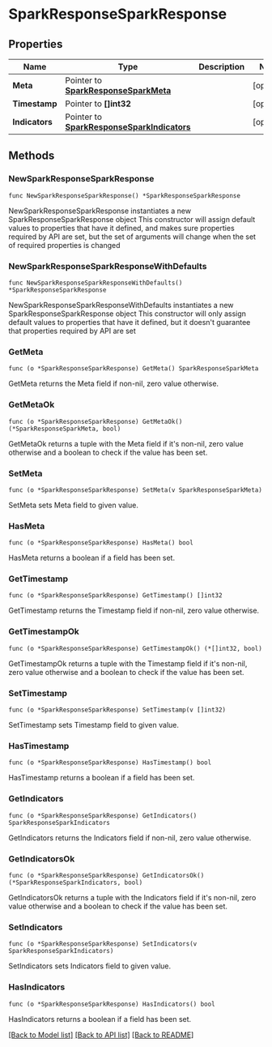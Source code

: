 # SparkResponseSparkResponse

## Properties

Name | Type | Description | Notes
------------ | ------------- | ------------- | -------------
**Meta** | Pointer to [**SparkResponseSparkMeta**](SparkResponseSparkMeta.md) |  | [optional] 
**Timestamp** | Pointer to **[]int32** |  | [optional] 
**Indicators** | Pointer to [**SparkResponseSparkIndicators**](SparkResponseSparkIndicators.md) |  | [optional] 

## Methods

### NewSparkResponseSparkResponse

`func NewSparkResponseSparkResponse() *SparkResponseSparkResponse`

NewSparkResponseSparkResponse instantiates a new SparkResponseSparkResponse object
This constructor will assign default values to properties that have it defined,
and makes sure properties required by API are set, but the set of arguments
will change when the set of required properties is changed

### NewSparkResponseSparkResponseWithDefaults

`func NewSparkResponseSparkResponseWithDefaults() *SparkResponseSparkResponse`

NewSparkResponseSparkResponseWithDefaults instantiates a new SparkResponseSparkResponse object
This constructor will only assign default values to properties that have it defined,
but it doesn't guarantee that properties required by API are set

### GetMeta

`func (o *SparkResponseSparkResponse) GetMeta() SparkResponseSparkMeta`

GetMeta returns the Meta field if non-nil, zero value otherwise.

### GetMetaOk

`func (o *SparkResponseSparkResponse) GetMetaOk() (*SparkResponseSparkMeta, bool)`

GetMetaOk returns a tuple with the Meta field if it's non-nil, zero value otherwise
and a boolean to check if the value has been set.

### SetMeta

`func (o *SparkResponseSparkResponse) SetMeta(v SparkResponseSparkMeta)`

SetMeta sets Meta field to given value.

### HasMeta

`func (o *SparkResponseSparkResponse) HasMeta() bool`

HasMeta returns a boolean if a field has been set.

### GetTimestamp

`func (o *SparkResponseSparkResponse) GetTimestamp() []int32`

GetTimestamp returns the Timestamp field if non-nil, zero value otherwise.

### GetTimestampOk

`func (o *SparkResponseSparkResponse) GetTimestampOk() (*[]int32, bool)`

GetTimestampOk returns a tuple with the Timestamp field if it's non-nil, zero value otherwise
and a boolean to check if the value has been set.

### SetTimestamp

`func (o *SparkResponseSparkResponse) SetTimestamp(v []int32)`

SetTimestamp sets Timestamp field to given value.

### HasTimestamp

`func (o *SparkResponseSparkResponse) HasTimestamp() bool`

HasTimestamp returns a boolean if a field has been set.

### GetIndicators

`func (o *SparkResponseSparkResponse) GetIndicators() SparkResponseSparkIndicators`

GetIndicators returns the Indicators field if non-nil, zero value otherwise.

### GetIndicatorsOk

`func (o *SparkResponseSparkResponse) GetIndicatorsOk() (*SparkResponseSparkIndicators, bool)`

GetIndicatorsOk returns a tuple with the Indicators field if it's non-nil, zero value otherwise
and a boolean to check if the value has been set.

### SetIndicators

`func (o *SparkResponseSparkResponse) SetIndicators(v SparkResponseSparkIndicators)`

SetIndicators sets Indicators field to given value.

### HasIndicators

`func (o *SparkResponseSparkResponse) HasIndicators() bool`

HasIndicators returns a boolean if a field has been set.


[[Back to Model list]](../README.md#documentation-for-models) [[Back to API list]](../README.md#documentation-for-api-endpoints) [[Back to README]](../README.md)


